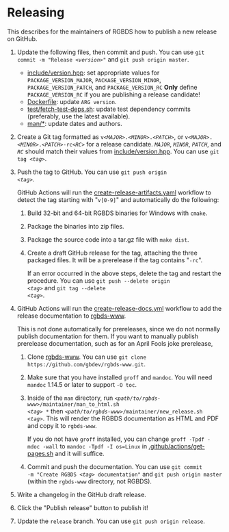 # Releasing

This describes for the maintainers of RGBDS how to publish a new release on
GitHub.

1. Update the following files, then commit and push.
   You can use <code>git commit -m "Release <i>&lt;version&gt;</i>"</code> and `git push origin master`.
   
   - [include/version.hpp](include/version.hpp): set appropriate values for `PACKAGE_VERSION_MAJOR`, `PACKAGE_VERSION_MINOR`, `PACKAGE_VERSION_PATCH`, and `PACKAGE_VERSION_RC`
     **Only** define `PACKAGE_VERSION_RC` if you are publishing a release candidate!
   - [Dockerfile](Dockerfile): update `ARG version`.
   - [test/fetch-test-deps.sh](test/fetch-test-deps.sh): update test dependency commits (preferably, use the latest available).
   - [man/\*](man/): update dates and authors.

2. Create a Git tag formatted as <code>v<i>&lt;MAJOR&gt;</i>.<i>&lt;MINOR&gt;</i>.<i>&lt;PATCH&gt;</i></code>,
   or <code>v<i>&lt;MAJOR&gt;</i>.<i>&lt;MINOR&gt;</i>.<i>&lt;PATCH&gt;</i>-rc<i>&lt;RC&gt;</i></code>
   for a release candidate. <code><i>MAJOR</i></code>, <code><i>MINOR</i></code>,
   <code><i>PATCH</i></code>, and <code><i>RC</i></code> should match their values from
   [include/version.hpp](include/version.hpp). You can use <code>git tag <i>&lt;tag&gt;</i></code>.

3. Push the tag to GitHub. You can use <code>git push origin <i>&lt;tag&gt;</i></code>.

   GitHub Actions will run the [create-release-artifacts.yaml](.github/workflows/create-release-artifacts.yaml)
   workflow to detect the tag starting with "`v[0-9]`" and automatically do the following:

   1. Build 32-bit and 64-bit RGBDS binaries for Windows with `cmake`.

   2. Package the binaries into zip files.

   3. Package the source code into a tar.gz file with `make dist`.

   4. Create a draft GitHub release for the tag, attaching the three
      packaged files. It will be a prerelease if the tag contains "`-rc`".

      If an error occurred in the above steps, delete the tag and restart the
      procedure. You can use <code>git push --delete origin <i>&lt;tag&gt;</i></code> and
      <code>git tag --delete <i>&lt;tag&gt;</i></code>.

4. GitHub Actions will run the [create-release-docs.yml](.github/workflows/create-release-docs.yml)
   workflow to add the release documentation to [rgbds-www](https://github.com/gbdev/rgbds-www).

   This is not done automatically for prereleases, since we do not normally publish documentation
   for them. If you want to manually publish prerelease documentation, such as for an April Fools
   joke prerelease,

   1. Clone [rgbds-www](https://github.com/gbdev/rgbds-www). You can use
      `git clone https://github.com/gbdev/rgbds-www.git`.

   2. Make sure that you have installed `groff` and `mandoc`. You will
      need `mandoc` 1.14.5 or later to support `-O toc`.

   3. Inside of the `man` directory, run <code><i>&lt;path/to/rgbds-www&gt;</i>/maintainer/man_to_html.sh <i>&lt;tag&gt;</i> *</code> then <code><i>&lt;path/to/rgbds-www&gt;</i>/maintainer/new_release.sh <i>&lt;tag&gt;</i></code>.
      This will render the RGBDS documentation as HTML and PDF and copy it to
      `rgbds-www`.

      If you do not have `groff` installed, you can change
      `groff -Tpdf -mdoc -wall` to `mandoc -Tpdf -I os=Linux` in
      [.github/actions/get-pages.sh](.github/actions/get-pages.sh) and it
      will suffice.

   4. Commit and push the documentation. You can use <code>git commit -m
      "Create RGBDS <i>&lt;tag&gt;</i> documentation"</code> and `git push origin master`
      (within the `rgbds-www` directory, not RGBDS).

5. Write a changelog in the GitHub draft release.

6. Click the "Publish release" button to publish it!

7. Update the `release` branch. You can use `git push origin release`.
